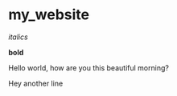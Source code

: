 # my_website

*italics*

**bold**

Hello world, how are you this beautiful morning? 

Hey another line
